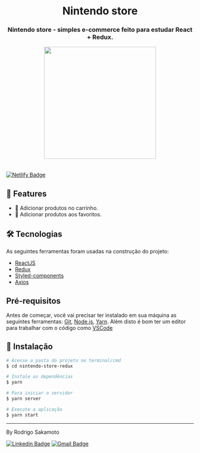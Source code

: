 <h1 align="center">
	Nintendo store
</h1>

<h3 align="center">Nintendo store - simples e-commerce feito para estudar React + Redux.</h3>

<p align="center">
  <img style="margin-bottom: 20px" align="center" src=".github/nintendo.gif" border="0" height="300"/>
</p>

[![Netlify Badge](https://img.shields.io/badge/-Deploy%20on%20Netlify-9146ff?style=flat-square&logo=Netlify&logoColor=white&link=https://nintendostore.netlify.app/)](https://nintendostore.netlify.app/)

## 🚀 Features

- 🛒 Adicionar produtos no carrinho.
- 💜 Adicionar produtos aos favoritos.

## 🛠 Tecnologias

As seguintes ferramentas foram usadas na construção do projeto:

- [ReactJS](https://pt-br.reactjs.org/)
- [Redux](https://redux.js.org/)
- [Styled-components](https://styled-components.com/)
- [Axios](https://github.com/axios/axios)

## Pré-requisitos

Antes de começar, você vai precisar ter instalado em sua máquina as seguintes ferramentas:
[Git](https://git-scm.com), [Node.js](https://nodejs.org/en/), [Yarn](https://classic.yarnpkg.com/lang/en/).
Além disto é bom ter um editor para trabalhar com o código como [VSCode](https://code.visualstudio.com/)

## 💾 Instalação

```bash
# Acesse a pasta do projeto no terminal/cmd
$ cd nintendo-store-redux

# Instale as dependências
$ yarn

# Para iniciar o servidor
$ yarn server

# Execute a aplicação
$ yarn start
```

---
By Rodrigo Sakamoto

[![Linkedin Badge](https://img.shields.io/badge/-Rodrigo%20Sakamoto-9146ff?style=flat-square&logo=Linkedin&logoColor=white&link=https://www.linkedin.com/in/rodrigo-sakamoto/)](https://www.linkedin.com/in/rodrigo-sakamoto/)
[![Gmail Badge](https://img.shields.io/badge/-rodosakamoto@gmail.com-9146ff?style=flat-square&logo=Gmail&logoColor=white&link=mailto:rodosakamoto@gmail.com)](mailto:rodosakamoto@gmail.com)
